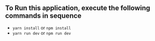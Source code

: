## To Run this application, execute the following commands in sequence

- `yarn install` or `npm install`
- `yarn run dev` or `npm run dev`
